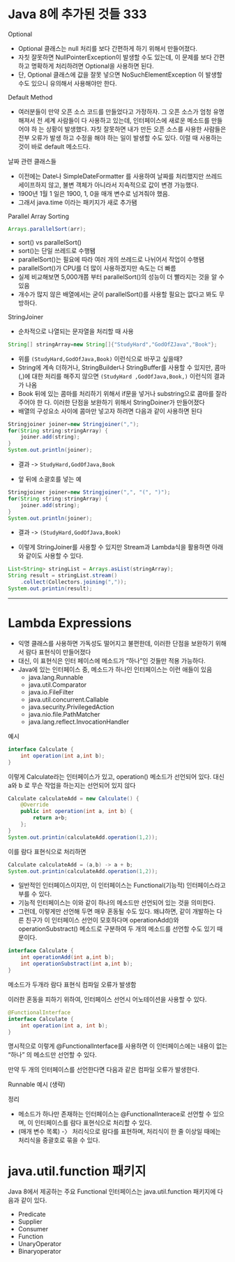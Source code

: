 # Java 8에 추가된 것들 333

Optional

- Optional 클래스는 null 처리를 보다 간편하게 하기 위해서 만들어졌다.
- 자칫 잘못하면 NullPointerException이 발생할 수도 있는데, 이 문제를 보다 간편하고 명확하게 처리하려면 Optional을 사용하면 된다.
- 단, Optional 클래스에 값을 잘못 넣으면 NoSuchElementException 이 발생할 수도 있으니 유의해서 사용해야만 한다.

Default Method

- 여러분들이 만약 오픈 소스 코드를 만들었다고 가정하자. 그 오픈 소스가 엄청 유명해져서 전 세계 사람들이 다 사용하고 있는데, 인터페이스에 새로운 메소드를 만들어야 하 는 상황이 발생했다. 자칫 잘못하면 내가 만든 오픈 소스를 사용한 사람들은 전부 오류가 발생 하고 수정을 해야 하는 일이 발생할 수도 있다. 이럴 때 사용하는 것이 바로 default 메소드다.

날짜 관련 클래스들

- 이전에는 Date나 SimpleDateFormatter 를 사용하여 날짜를 처리했지만 쓰레드 세이프하지 않고, 불변 객체가 아니라서 지속적으로 값이 변경 가능했다.
- 1900년 1월 1 일은 1900, 1, 0을 매개 변수로 넘겨줘야 했음.
- 그래서 java.time 이라는 패키지가 새로 추가됌

Parallel Array Sorting

```java
Arrays.parallelSort(arr);
```

- sort() vs parallelSort()
- sort()는 단일 쓰레드로 수행됌
- parallelSort()는 필요에 따라 여러 개의 쓰레드로 나뉘어서 작업이 수행됌
- parallelSort()가 CPU를 더 많이 사용하겠지만 속도는 더 빠름
- 실제 비교해보면 5,000개쯤 부터 parallelSort()의 성능이 더 빨라지는 것을 알 수 있음
- 개수가 많지 않은 배열에서는 굳이 parallelSort()를 사용할 필요는 없다고 봐도 무방하다.

StringJoiner

- 순차적으로 나열되는 문자열을 처리할 때 사용

```java
String[] stringArray=new String[]{"StudyHard","GodOfZJava","Book"};
```

- 위를 `(StudyHard,GodOfJava,Book)` 이런식으로 바꾸고 싶을때?
- String에 계속 더하거나, StringBuilder나 StringBuffer를 사용할 수 있지만, 콤마(,)에 대한 처리를 해주지 않으면
  `(StudyHard ,GodOfJava,Book,)` 이런식의 결과가 나옴
- Book 뒤에 있는 콤마를 처리하기 위해서 if문을 넣거나 substring으로 콤마를 잘라 주어야 한 다. 이러한 단점을 보완하기 위해서 StringDoiner가 만들어졌다
- 배열의 구성요소 사이에 콤마만 넣고자 하려면 다음과 같이 사용하면 된다

```java
Stringjoiner joiner=new Stringjoiner(",");
for(String string:stringArray) {
    joiner.add(string);
}
System.out.println(joiner);
```

- 결과 -> `StudyHard,GodOfJava,Book`

- 앞 뒤에 소괄호를 넣는 예

```java
Stringjoiner joiner=new Stringjoiner(",", "(", ")");
for(String string:stringArray) {
    joiner.add(string);
}
System.out.println(joiner);
```

- 결과 -> `(StudyHard,GodOfJava,Book)`

- 이렇게 StringJoiner를 사용할 수 있지만 Stream과 Lambda식을 활용하면 아래와 같이도 사용할 수 있다.

```java
List<String> stringList = Arrays.asList(stringArray);
String result = stringList.stream()
    .collect(Collectors.joining(","));
System.out.printin(result);
```

---

# Lambda Expressions

- 익명 클래스를 사용하면 가독성도 떨어지고 불편한데, 이러한 단점을 보완하기 위해서 람다 표현식이 만들어졌다
- 대신, 이 표현식은 인터 페이스에 메소드가 “하나”인 것들만 적용 가능하다.
- Java에 있는 인터페이스 중, 메소드가 하나인 인터페이스는 이런 애들이 있음
  - java.lang.Runnable
  - java.util.Comparator
  - java.io.FileFilter
  - java.util.concurrent.Callable
  - java.security.PrivilegedAction
  - java.nio.file.PathMatcher
  - java.lang.reflect.InvocationHandler

예시

```java
interface Calculate {
    int operation(int a,int b);
}
```

이렇게 Calculate라는 인터페이스가 있고, operation() 메소드가 선언되어 있다. 대신 a와 b 로 무슨 작업을 하는지는 선언되어 있지 않다

```java
Calculate calculateAdd = new Calculate() {
    @Override
    public int operation(int a, int b) {
        return a+b;
    };
}
System.out.printin(calculateAdd.operation(1,2));
```

이를 람다 표현식으로 처리하면

```java
Calculate calculateAdd = (a,b) -> a + b;
System.out.printin(calculateAdd.operation(1,2));
```

- 일반적인 인터페이스이지만, 이 인터페이스는 Functional(기능적) 인터페이스라고 부를 수 있다.
- 기능적 인터페이스는 이와 같이 하나의 메소드만 선언되어 있는 것을 의미한다.
- 그런데, 이렇게만 선언해 두면 매우 혼동될 수도 있다. 왜냐하면, 같이 개발하는 다른 친구가 이 인터페이스 선언이 모호하다며 operationAdd()와 operationSubstract() 메소드로 구분하여 두 개의 메소드를 선언할 수도 있기 때문이다.

```java
interface Calculate {
    int operationAdd(int a,int b);
    int operationSubstract(int a,int b);
}
```

메소드가 두개라 람다 표현식 컴파일 오류가 발생함

이러한 혼동을 피하기 위하여, 인터페이스 선언시 어노테이션을 사용할 수 있다.

```java
@FunctionalInterface
interface Calculate {
    int operation(int a, int b);
}
```

명시적으로 이렇게 @FunctionalInterface를 사용하면 이 인터페이스에는 내용이 없는 “하나” 의 메소드만 선언할 수 있다.

만약 두 개의 인터페이스를 선언한다면 다음과 같은 컴파일 오류가 발생한다.

Runnable 예시 (생략)

정리

- 메소드가 하나만 존재하는 인터페이스는 @FunctionalInterace로 선언할 수 있으며, 이 인터페이스를 람다 표현식으로 처리할 수 있다.
- (매개 변수 목록) -〉 처리식으로 람다를 표현하며, 처리식이 한 줄 이상일 때에는 처리식을 중괄호로 묶을 수 있다.

# java.util.function 패키지

Java 8에서 제공하는 주요 Functional 인터페이스는 java.util.function 패키지에 다음과 같이 있다.

- Predicate
- Supplier
- Consumer
- Function
- UnaryOperator
- Binaryoperator

